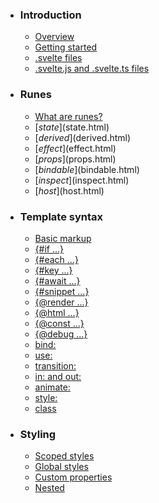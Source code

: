 -   ### Introduction
    
    -   [Overview](overview.html)
    -   [Getting started](getting-started.html)
    -   [.svelte files](svelte-files.html)
    -   [.svelte.js and .svelte.ts files](svelte-js-files.html)
-   ### Runes
    
    -   [What are runes?](what-are-runes.html)
    -   [$state]($state.html)
    -   [$derived]($derived.html)
    -   [$effect]($effect.html)
    -   [$props]($props.html)
    -   [$bindable]($bindable.html)
    -   [$inspect]($inspect.html)
    -   [$host]($host.html)
-   ### Template syntax
    
    -   [Basic markup](basic-markup.html)
    -   [{#if ...}](if.html)
    -   [{#each ...}](each.html)
    -   [{#key ...}](key.html)
    -   [{#await ...}](await.html)
    -   [{#snippet ...}](snippet.html)
    -   [{@render ...}](@render.html)
    -   [{@html ...}](@html.html)
    -   [{@const ...}](@const.html)
    -   [{@debug ...}](@debug.html)
    -   [bind:](bind.html)
    -   [use:](use.html)
    -   [transition:](transition.html)
    -   [in: and out:](in-and-out.html)
    -   [animate:](animate.html)
    -   [style:](style.html)
    -   [class](class.html)
-   ### Styling
    
    -   [Scoped styles](scoped-styles.html)
    -   [Global styles](global-styles.html)
    -   [Custom properties](custom-properties.html)
    -   [Nested <style> elements](nested-style-elements.html)
-   ### Special elements
    
    -   [<svelte:boundary>](svelte-boundary.html)
    -   [<svelte:window>](svelte-window.html)
    -   [<svelte:document>](svelte-document.html)
    -   [<svelte:body>](svelte-body.html)
    -   [<svelte:head>](svelte-head.html)
    -   [<svelte:element>](svelte-element.html)
    -   [<svelte:options>](svelte-options.html)
-   ### Runtime
    
    -   [Stores](stores.html)
    -   [Context](context.html)
    -   [Lifecycle hooks](lifecycle-hooks.html)
    -   [Imperative component API](imperative-component-api.html)
-   ### Misc
    
    -   [Testing](testing.html)
    -   [TypeScript](typescript.html)
    -   [Custom elements](custom-elements.html)
    -   [Svelte 4 migration guide](v4-migration-guide.html)
    -   [Svelte 5 migration guide](v5-migration-guide.html)
    -   [Frequently asked questions](faq.html)
-   ### Reference
    
    -   [svelte](svelte.html)
    -   [svelte/action](svelte-action.html)
    -   [svelte/animate](svelte-animate.html)
    -   [svelte/compiler](svelte-compiler.html)
    -   [svelte/easing](svelte-easing.html)
    -   [svelte/events](svelte-events.html)
    -   [svelte/legacy](svelte-legacy.html)
    -   [svelte/motion](svelte-motion.html)
    -   [svelte/reactivity/window](svelte-reactivity-window.html)
    -   [svelte/reactivity](svelte-reactivity.html)
    -   [svelte/server](svelte-server.html)
    -   [svelte/store](svelte-store.html)
    -   [svelte/transition](svelte-transition.html)
    -   [Compiler errors](compiler-errors.html)
    -   [Compiler warnings](compiler-warnings.html)
    -   [Runtime errors](runtime-errors.html)
    -   [Runtime warnings](runtime-warnings.html)
-   ### Legacy APIs
    
    -   [Overview](legacy-overview.html)
    -   [Reactive let/var declarations](legacy-let.html)
    -   [Reactive $: statements](legacy-reactive-assignments.html)
    -   [export let](legacy-export-let.html)
    -   [$$props and $$restProps](legacy-$$props-and-$$restProps.html)
    -   [on:](legacy-on.html)
    -   [<slot>](legacy-slots.html)
    -   [$$slots](legacy-$$slots.html)
    -   [<svelte:fragment>](legacy-svelte-fragment.html)
    -   [<svelte:component>](legacy-svelte-component.html)
    -   [<svelte:self>](legacy-svelte-self.html)
    -   [Imperative component API](legacy-component-api.html)

SvelteReference

# svelte/compiler

### On this page

-   [svelte/compiler](svelte-compiler.html)
-   [VERSION](svelte-compiler.html#VERSION)
-   [compile](svelte-compiler.html#compile)
-   [compileModule](svelte-compiler.html#compileModule)
-   [migrate](svelte-compiler.html#migrate)
-   [parse](svelte-compiler.html#parse)
-   [preprocess](svelte-compiler.html#preprocess)
-   [walk](svelte-compiler.html#walk)
-   [AST](svelte-compiler.html#AST)
-   [CompileError](svelte-compiler.html#CompileError)
-   [CompileOptions](svelte-compiler.html#CompileOptions)
-   [CompileResult](svelte-compiler.html#CompileResult)
-   [MarkupPreprocessor](svelte-compiler.html#MarkupPreprocessor)
-   [ModuleCompileOptions](svelte-compiler.html#ModuleCompileOptions)
-   [Preprocessor](svelte-compiler.html#Preprocessor)
-   [PreprocessorGroup](svelte-compiler.html#PreprocessorGroup)
-   [Processed](svelte-compiler.html#Processed)
-   [Warning](svelte-compiler.html#Warning)

import {
	`const VERSION: string`

The current version, as set in package.json.

VERSION,
	`function compile(source: string, options: CompileOptions): CompileResult`

`compile` converts your `.svelte` source code into a JavaScript module that exports a component

@paramsource The component source code

@paramoptions The compiler options

compile,
	`function compileModule(source: string, options: ModuleCompileOptions): CompileResult`

`compileModule` takes your JavaScript source code containing runes, and turns it into a JavaScript module.

@paramsource The component source code

compileModule,
	`function migrate(source: string, { filename, use_ts }?: {     filename?: string;     use_ts?: boolean; } | undefined): {     code: string; }`

Does a best-effort migration of Svelte code towards using runes, event attributes and render tags.
May throw an error if the code is too complex to migrate automatically.

migrate,
	`function parse(source: string, options: {     filename?: string;     modern: true;     loose?: boolean; }): AST.Root (+1 overload)`

The parse function parses a component, returning only its abstract syntax tree.

The `modern` option (`false` by default in Svelte 5) makes the parser return a modern AST instead of the legacy AST.
`modern` will become `true` by default in Svelte 6, and the option will be removed in Svelte 7.

parse,
	`function preprocess(source: string, preprocessor: PreprocessorGroup | PreprocessorGroup[], options?: {     filename?: string; } | undefined): Promise<Processed>`

The preprocess function provides convenient hooks for arbitrarily transforming component source code.
For example, it can be used to convert a `&#x3C;style lang="sass">` block into vanilla CSS.

preprocess,
	`function walk(): never`

@deprecatedReplace this with `import { walk } from 'estree-walker'`

walk
} from 'svelte/compiler';

## VERSION[](svelte-compiler.html#VERSION)

The current version, as set in package.json.

const VERSION: string;

## compile[](svelte-compiler.html#compile)

`compile` converts your `.svelte` source code into a JavaScript module that exports a component

function compile(
	source: string,
	options: CompileOptions
): CompileResult;

## compileModule[](svelte-compiler.html#compileModule)

`compileModule` takes your JavaScript source code containing runes, and turns it into a JavaScript module.

function compileModule(
	source: string,
	options: ModuleCompileOptions
): CompileResult;

## migrate[](svelte-compiler.html#migrate)

Does a best-effort migration of Svelte code towards using runes, event attributes and render tags. May throw an error if the code is too complex to migrate automatically.

function migrate(
	source: string,
	{
		filename,
		use_ts
	}?:
		| {
				filename?: string;
				use_ts?: boolean;
		  }
		| undefined
): {
	code: string;
};

## parse[](svelte-compiler.html#parse)

The parse function parses a component, returning only its abstract syntax tree.

The `modern` option (`false` by default in Svelte 5) makes the parser return a modern AST instead of the legacy AST. `modern` will become `true` by default in Svelte 6, and the option will be removed in Svelte 7.

function parse(
	source: string,
	options: {
		filename?: string;
		modern: true;
		loose?: boolean;
	}
): AST.Root;

function parse(
	source: string,
	options?:
		| {
				filename?: string;
				modern?: false;
				loose?: boolean;
		  }
		| undefined
): Record<string, any>;

## preprocess[](svelte-compiler.html#preprocess)

The preprocess function provides convenient hooks for arbitrarily transforming component source code. For example, it can be used to convert a `<style lang="sass">` block into vanilla CSS.

function preprocess(
	source: string,
	preprocessor: PreprocessorGroup | PreprocessorGroup[],
	options?:
		| {
				filename?: string;
		  }
		| undefined
): Promise<Processed>;

## walk[](svelte-compiler.html#walk)

> Replace this with `import { walk } from 'estree-walker'`

function walk(): never;

## AST[](svelte-compiler.html#AST)

namespace AST {
	export interface BaseNode {
		type: string;
		start: number;
		end: number;
	}
	export interface Fragment {
		type: 'Fragment';
		nodes: Array<
			Text | Tag | ElementLike | Block | Comment
		>;
	}
	export interface Root extends BaseNode {
		type: 'Root';
		/**
		 * Inline options provided by `<svelte:options>` — these override options passed to `compile(...)`
		 */
		options: SvelteOptions | null;
		fragment: Fragment;
		/** The parsed `<style>` element, if exists */
		css: AST.CSS.StyleSheet | null;
		/** The parsed `<script>` element, if exists */
		instance: Script | null;
		/** The parsed `<script module>` element, if exists */
		module: Script | null;
	}
	export interface SvelteOptions {
		// start/end info (needed for warnings and for our Prettier plugin)
		start: number;
		end: number;
		// options
		runes?: boolean;
		immutable?: boolean;
		accessors?: boolean;
		preserveWhitespace?: boolean;
		namespace?: Namespace;
		css?: 'injected';
		customElement?: {
			tag?: string;
			shadow?: 'open' | 'none';
			props?: Record<
				string,
				{
					attribute?: string;
					reflect?: boolean;
					type?:
						| 'Array'
						| 'Boolean'
						| 'Number'
						| 'Object'
						| 'String';
				}
			>;
			/**
			 * Is of type
			 * ```ts
			 * (ceClass: new () => HTMLElement) => new () => HTMLElement
			 * ```
			 */
			extend?: ArrowFunctionExpression | Identifier;
		};
		attributes: Attribute[];
	}
	/** Static text */
	export interface Text extends BaseNode {
		type: 'Text';
		/** Text with decoded HTML entities */
		data: string;
		/** The original text, with undecoded HTML entities */
		raw: string;
	}
	/** A (possibly reactive) template expression — `{...}` */
	export interface ExpressionTag extends BaseNode {
		type: 'ExpressionTag';
		expression: Expression;
	}
	/** A (possibly reactive) HTML template expression — `{@html ...}` */
	export interface HtmlTag extends BaseNode {
		type: 'HtmlTag';
		expression: Expression;
	}
	/** An HTML comment */
	// TODO rename to disambiguate
	export interface Comment extends BaseNode {
		type: 'Comment';
		/** the contents of the comment */
		data: string;
	}
	/** A `{@const ...}` tag */
	export interface ConstTag extends BaseNode {
		type: 'ConstTag';
		declaration: VariableDeclaration & {
			declarations: [
				VariableDeclarator & {
					id: Pattern;
					init: Expression;
				}
			];
		};
	}
	/** A `{@debug ...}` tag */
	export interface DebugTag extends BaseNode {
		type: 'DebugTag';
		identifiers: Identifier[];
	}
	/** A `{@render foo(...)} tag */
	export interface RenderTag extends BaseNode {
		type: 'RenderTag';
		expression:
			| SimpleCallExpression
			| (ChainExpression & {
					expression: SimpleCallExpression;
			  });
	}
	/** An `animate:` directive */
	export interface AnimateDirective extends BaseNode {
		type: 'AnimateDirective';
		/** The 'x' in `animate:x` */
		name: string;
		/** The y in `animate:x={y}` */
		expression: null | Expression;
	}
	/** A `bind:` directive */
	export interface BindDirective extends BaseNode {
		type: 'BindDirective';
		/** The 'x' in `bind:x` */
		name: string;
		/** The y in `bind:x={y}` */
		expression:
			| Identifier
			| MemberExpression
			| SequenceExpression;
	}
	/** A `class:` directive */
	export interface ClassDirective extends BaseNode {
		type: 'ClassDirective';
		/** The 'x' in `class:x` */
		name: 'class';
		/** The 'y' in `class:x={y}`, or the `x` in `class:x` */
		expression: Expression;
	}
	/** A `let:` directive */
	export interface LetDirective extends BaseNode {
		type: 'LetDirective';
		/** The 'x' in `let:x` */
		name: string;
		/** The 'y' in `let:x={y}` */
		expression:
			| null
			| Identifier
			| ArrayExpression
			| ObjectExpression;
	}
	/** An `on:` directive */
	export interface OnDirective extends BaseNode {
		type: 'OnDirective';
		/** The 'x' in `on:x` */
		name: string;
		/** The 'y' in `on:x={y}` */
		expression: null | Expression;
		modifiers: string[];
	}
	/** A `style:` directive */
	export interface StyleDirective extends BaseNode {
		type: 'StyleDirective';
		/** The 'x' in `style:x` */
		name: string;
		/** The 'y' in `style:x={y}` */
		value:
			| true
			| ExpressionTag
			| Array<ExpressionTag | Text>;
		modifiers: Array<'important'>;
	}
	// TODO have separate in/out/transition directives
	/** A `transition:`, `in:` or `out:` directive */
	export interface TransitionDirective extends BaseNode {
		type: 'TransitionDirective';
		/** The 'x' in `transition:x` */
		name: string;
		/** The 'y' in `transition:x={y}` */
		expression: null | Expression;
		modifiers: Array<'local' | 'global'>;
		/** True if this is a `transition:` or `in:` directive */
		intro: boolean;
		/** True if this is a `transition:` or `out:` directive */
		outro: boolean;
	}
	/** A `use:` directive */
	export interface UseDirective extends BaseNode {
		type: 'UseDirective';
		/** The 'x' in `use:x` */
		name: string;
		/** The 'y' in `use:x={y}` */
		expression: null | Expression;
	}
	interface BaseElement extends BaseNode {
		name: string;
		attributes: Array<
			Attribute | SpreadAttribute | Directive
		>;
		fragment: Fragment;
	}
	export interface Component extends BaseElement {
		type: 'Component';
	}
	export interface TitleElement extends BaseElement {
		type: 'TitleElement';
		name: 'title';
	}
	export interface SlotElement extends BaseElement {
		type: 'SlotElement';
		name: 'slot';
	}
	export interface RegularElement extends BaseElement {
		type: 'RegularElement';
	}
	export interface SvelteBody extends BaseElement {
		type: 'SvelteBody';
		name: 'svelte:body';
	}
	export interface SvelteComponent extends BaseElement {
		type: 'SvelteComponent';
		name: 'svelte:component';
		expression: Expression;
	}
	export interface SvelteDocument extends BaseElement {
		type: 'SvelteDocument';
		name: 'svelte:document';
	}
	export interface SvelteElement extends BaseElement {
		type: 'SvelteElement';
		name: 'svelte:element';
		tag: Expression;
	}
	export interface SvelteFragment extends BaseElement {
		type: 'SvelteFragment';
		name: 'svelte:fragment';
	}
	export interface SvelteBoundary extends BaseElement {
		type: 'SvelteBoundary';
		name: 'svelte:boundary';
	}
	export interface SvelteHead extends BaseElement {
		type: 'SvelteHead';
		name: 'svelte:head';
	}
	/** This is only an intermediate representation while parsing, it doesn't exist in the final AST */
	export interface SvelteOptionsRaw extends BaseElement {
		type: 'SvelteOptions';
		name: 'svelte:options';
	}
	export interface SvelteSelf extends BaseElement {
		type: 'SvelteSelf';
		name: 'svelte:self';
	}
	export interface SvelteWindow extends BaseElement {
		type: 'SvelteWindow';
		name: 'svelte:window';
	}
	/** An `{#each ...}` block */
	export interface EachBlock extends BaseNode {
		type: 'EachBlock';
		expression: Expression;
		/** The `entry` in `{#each item as entry}`. `null` if `as` part is omitted */
		context: Pattern | null;
		body: Fragment;
		fallback?: Fragment;
		index?: string;
		key?: Expression;
	}
	/** An `{#if ...}` block */
	export interface IfBlock extends BaseNode {
		type: 'IfBlock';
		elseif: boolean;
		test: Expression;
		consequent: Fragment;
		alternate: Fragment | null;
	}
	/** An `{#await ...}` block */
	export interface AwaitBlock extends BaseNode {
		type: 'AwaitBlock';
		expression: Expression;
		// TODO can/should we move these inside the ThenBlock and CatchBlock?
		/** The resolved value inside the `then` block */
		value: Pattern | null;
		/** The rejection reason inside the `catch` block */
		error: Pattern | null;
		pending: Fragment | null;
		then: Fragment | null;
		catch: Fragment | null;
	}
	export interface KeyBlock extends BaseNode {
		type: 'KeyBlock';
		expression: Expression;
		fragment: Fragment;
	}
	export interface SnippetBlock extends BaseNode {
		type: 'SnippetBlock';
		expression: Identifier;
		parameters: Pattern[];
		body: Fragment;
	}
	export interface Attribute extends BaseNode {
		type: 'Attribute';
		name: string;
		/**
		 * Quoted/string values are represented by an array, even if they contain a single expression like `"{x}"`
		 */
		value:
			| true
			| ExpressionTag
			| Array<Text | ExpressionTag>;
	}
	export interface SpreadAttribute extends BaseNode {
		type: 'SpreadAttribute';
		expression: Expression;
	}
	export interface Script extends BaseNode {
		type: 'Script';
		context: 'default' | 'module';
		content: Program;
		attributes: Attribute[];
	}
	export type AttributeLike =
		| Attribute
		| SpreadAttribute
		| Directive;
	export type Directive =
		| AST.AnimateDirective
		| AST.BindDirective
		| AST.ClassDirective
		| AST.LetDirective
		| AST.OnDirective
		| AST.StyleDirective
		| AST.TransitionDirective
		| AST.UseDirective;
	export type Block =
		| AST.EachBlock
		| AST.IfBlock
		| AST.AwaitBlock
		| AST.KeyBlock
		| AST.SnippetBlock;
	export type ElementLike =
		| AST.Component
		| AST.TitleElement
		| AST.SlotElement
		| AST.RegularElement
		| AST.SvelteBody
		| AST.SvelteBoundary
		| AST.SvelteComponent
		| AST.SvelteDocument
		| AST.SvelteElement
		| AST.SvelteFragment
		| AST.SvelteHead
		| AST.SvelteOptionsRaw
		| AST.SvelteSelf
		| AST.SvelteWindow
		| AST.SvelteBoundary;
	export type Tag =
		| AST.ExpressionTag
		| AST.HtmlTag
		| AST.ConstTag
		| AST.DebugTag
		| AST.RenderTag;
	export type TemplateNode =
		| AST.Root
		| AST.Text
		| Tag
		| ElementLike
		| AST.Attribute
		| AST.SpreadAttribute
		| Directive
		| AST.Comment
		| Block;
	export type SvelteNode =
		| Node
		| TemplateNode
		| AST.Fragment
		| _CSS.Node;
	export type { _CSS as CSS };
}

## CompileError[](svelte-compiler.html#CompileError)

interface CompileError extends ICompileDiagnostic {}

## CompileOptions[](svelte-compiler.html#CompileOptions)

interface CompileOptions extends ModuleCompileOptions {…}

name?: string;

Sets the name of the resulting JavaScript class (though the compiler will rename it if it would otherwise conflict with other variables in scope). If unspecified, will be inferred from `filename`

customElement?: boolean;

-   default `false`

If `true`, tells the compiler to generate a custom element constructor instead of a regular Svelte component.

accessors?: boolean;

-   default `false`
-   deprecated This will have no effect in runes mode

If `true`, getters and setters will be created for the component’s props. If `false`, they will only be created for readonly exported values (i.e. those declared with `const`, `class` and `function`). If compiling with `customElement: true` this option defaults to `true`.

namespace?: Namespace;

-   default `'html'`

The namespace of the element; e.g., `"html"`, `"svg"`, `"mathml"`.

immutable?: boolean;

-   default `false`
-   deprecated This will have no effect in runes mode

If `true`, tells the compiler that you promise not to mutate any objects. This allows it to be less conservative about checking whether values have changed.

css?: 'injected' | 'external';

-   `'injected'`: styles will be included in the `head` when using `render(...)`, and injected into the document (if not already present) when the component mounts. For components compiled as custom elements, styles are injected to the shadow root.
-   `'external'`: the CSS will only be returned in the `css` field of the compilation result. Most Svelte bundler plugins will set this to `'external'` and use the CSS that is statically generated for better performance, as it will result in smaller JavaScript bundles and the output can be served as cacheable `.css` files. This is always `'injected'` when compiling with `customElement` mode.

cssHash?: CssHashGetter;

-   default `undefined`

A function that takes a `{ hash, css, name, filename }` argument and returns the string that is used as a classname for scoped CSS. It defaults to returning `svelte-${hash(css)}`.

preserveComments?: boolean;

-   default `false`

If `true`, your HTML comments will be preserved in the output. By default, they are stripped out.

preserveWhitespace?: boolean;

-   default `false`

If `true`, whitespace inside and between elements is kept as you typed it, rather than removed or collapsed to a single space where possible.

runes?: boolean | undefined;

-   default `undefined`

Set to `true` to force the compiler into runes mode, even if there are no indications of runes usage. Set to `false` to force the compiler into ignoring runes, even if there are indications of runes usage. Set to `undefined` (the default) to infer runes mode from the component code. Is always `true` for JS/TS modules compiled with Svelte. Will be `true` by default in Svelte 6. Note that setting this to `true` in your `svelte.config.js` will force runes mode for your entire project, including components in `node_modules`, which is likely not what you want. If you’re using Vite, consider using [dynamicCompileOptions](https://github.com/sveltejs/vite-plugin-svelte/blob/main/docs/config.md#dynamiccompileoptions) instead.

discloseVersion?: boolean;

-   default `true`

If `true`, exposes the Svelte major version in the browser by adding it to a `Set` stored in the global `window.__svelte.v`.

compatibility?: {…}

-   deprecated Use these only as a temporary solution before migrating your code

componentApi?: 4 | 5;

-   default `5`

Applies a transformation so that the default export of Svelte files can still be instantiated the same way as in Svelte 4 — as a class when compiling for the browser (as though using `createClassComponent(MyComponent, {...})` from `svelte/legacy`) or as an object with a `.render(...)` method when compiling for the server

sourcemap?: object | string;

-   default `null`

An initial sourcemap that will be merged into the final output sourcemap. This is usually the preprocessor sourcemap.

outputFilename?: string;

-   default `null`

Used for your JavaScript sourcemap.

cssOutputFilename?: string;

-   default `null`

Used for your CSS sourcemap.

hmr?: boolean;

-   default `false`

If `true`, compiles components with hot reloading support.

modernAst?: boolean;

-   default `false`

If `true`, returns the modern version of the AST. Will become `true` by default in Svelte 6, and the option will be removed in Svelte 7.

## CompileResult[](svelte-compiler.html#CompileResult)

The return value of `compile` from `svelte/compiler`

interface CompileResult {…}

js: {…}

The compiled JavaScript

code: string;

The generated code

map: SourceMap;

A source map

css: null | {
	/** The generated code */
	code: string;
	/** A source map */
	map: SourceMap;
};

The compiled CSS

warnings: Warning[];

An array of warning objects that were generated during compilation. Each warning has several properties:

-   `code` is a string identifying the category of warning
-   `message` describes the issue in human-readable terms
-   `start` and `end`, if the warning relates to a specific location, are objects with `line`, `column` and `character` properties

metadata: {…}

Metadata about the compiled component

runes: boolean;

Whether the file was compiled in runes mode, either because of an explicit option or inferred from usage. For `compileModule`, this is always `true`

ast: any;

The AST

## MarkupPreprocessor[](svelte-compiler.html#MarkupPreprocessor)

A markup preprocessor that takes a string of code and returns a processed version.

type MarkupPreprocessor = (options: {
	/**
	 * The whole Svelte file content
	 */
	content: string;
	/**
	 * The filename of the Svelte file
	 */
	filename?: string;
}) => Processed | void | Promise<Processed | void>;

## ModuleCompileOptions[](svelte-compiler.html#ModuleCompileOptions)

interface ModuleCompileOptions {…}

dev?: boolean;

-   default `false`

If `true`, causes extra code to be added that will perform runtime checks and provide debugging information during development.

generate?: 'client' | 'server' | false;

-   default `'client'`

If `"client"`, Svelte emits code designed to run in the browser. If `"server"`, Svelte emits code suitable for server-side rendering. If `false`, nothing is generated. Useful for tooling that is only interested in warnings.

filename?: string;

Used for debugging hints and sourcemaps. Your bundler plugin will set it automatically.

rootDir?: string;

-   default `process.cwd() on node-like environments, undefined elsewhere`

Used for ensuring filenames don’t leak filesystem information. Your bundler plugin will set it automatically.

warningFilter?: (warning: Warning) => boolean;

A function that gets a `Warning` as an argument and returns a boolean. Use this to filter out warnings. Return `true` to keep the warning, `false` to discard it.

## Preprocessor[](svelte-compiler.html#Preprocessor)

A script/style preprocessor that takes a string of code and returns a processed version.

type Preprocessor = (options: {
	/**
	 * The script/style tag content
	 */
	content: string;
	/**
	 * The attributes on the script/style tag
	 */
	attributes: Record<string, string | boolean>;
	/**
	 * The whole Svelte file content
	 */
	markup: string;
	/**
	 * The filename of the Svelte file
	 */
	filename?: string;
}) => Processed | void | Promise<Processed | void>;

## PreprocessorGroup[](svelte-compiler.html#PreprocessorGroup)

A preprocessor group is a set of preprocessors that are applied to a Svelte file.

interface PreprocessorGroup {…}

name?: string;

Name of the preprocessor. Will be a required option in the next major version

markup?: MarkupPreprocessor;

style?: Preprocessor;

script?: Preprocessor;

## Processed[](svelte-compiler.html#Processed)

The result of a preprocessor run. If the preprocessor does not return a result, it is assumed that the code is unchanged.

interface Processed {…}

code: string;

The new code

map?: string | object;

A source map mapping back to the original code

dependencies?: string[];

A list of additional files to watch for changes

attributes?: Record<string, string | boolean>;

Only for script/style preprocessors: The updated attributes to set on the tag. If undefined, attributes stay unchanged.

toString?: () => string;

## Warning[](svelte-compiler.html#Warning)

interface Warning extends ICompileDiagnostic {}

[Edit this page on GitHub](https://github.com/sveltejs/svelte/edit/main/documentation/docs/98-reference/21-svelte-compiler.md)

previous next

[svelte/animate](svelte-animate.html) [svelte/easing](svelte-easing.html)